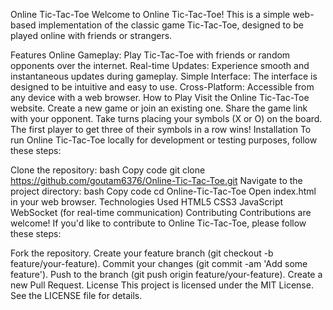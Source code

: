 Online Tic-Tac-Toe
Welcome to Online Tic-Tac-Toe! This is a simple web-based implementation of the classic game Tic-Tac-Toe, designed to be played online with friends or strangers.

Features
Online Gameplay: Play Tic-Tac-Toe with friends or random opponents over the internet.
Real-time Updates: Experience smooth and instantaneous updates during gameplay.
Simple Interface: The interface is designed to be intuitive and easy to use.
Cross-Platform: Accessible from any device with a web browser.
How to Play
Visit the Online Tic-Tac-Toe website.
Create a new game or join an existing one.
Share the game link with your opponent.
Take turns placing your symbols (X or O) on the board.
The first player to get three of their symbols in a row wins!
Installation
To run Online Tic-Tac-Toe locally for development or testing purposes, follow these steps:

Clone the repository:
bash
Copy code
git clone https://github.com/goutam6376/Online-Tic-Tac-Toe.git
Navigate to the project directory:
bash
Copy code
cd Online-Tic-Tac-Toe
Open index.html in your web browser.
Technologies Used
HTML5
CSS3
JavaScript
WebSocket (for real-time communication)
Contributing
Contributions are welcome! If you'd like to contribute to Online Tic-Tac-Toe, please follow these steps:

Fork the repository.
Create your feature branch (git checkout -b feature/your-feature).
Commit your changes (git commit -am 'Add some feature').
Push to the branch (git push origin feature/your-feature).
Create a new Pull Request.
License
This project is licensed under the MIT License. See the LICENSE file for details.
